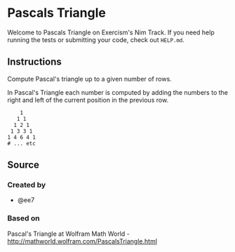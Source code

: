 # Pascals Triangle

Welcome to Pascals Triangle on Exercism's Nim Track.
If you need help running the tests or submitting your code, check out `HELP.md`.

## Instructions

Compute Pascal's triangle up to a given number of rows.

In Pascal's Triangle each number is computed by adding the numbers to
the right and left of the current position in the previous row.

```text
    1
   1 1
  1 2 1
 1 3 3 1
1 4 6 4 1
# ... etc
```

## Source

### Created by

- @ee7

### Based on

Pascal's Triangle at Wolfram Math World - http://mathworld.wolfram.com/PascalsTriangle.html
